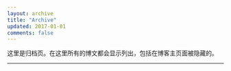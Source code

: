 ```yaml
---
layout: archive
title: "Archive"
updated: 2017-01-01
comments: false
---
```


这里是归档页。在这里所有的博文都会显示列出，包括在博客主页面被隐藏的。

---
